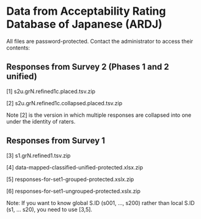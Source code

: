 # Data from Acceptability Rating Database of Japanese (ARDJ)

All files are password-protected. Contact the administrator to access their contents:

## Responses from Survey 2 (Phases 1 and 2 unified)

[1] s2u.grN.refined1c.placed.tsv.zip

[2] s2u.grN.refined1c.collapsed.placed.tsv.zip

Note [2] is the version in which multiple responses are collapsed into one under the identity of raters.

## Responses from Survey 1

[3] s1.grN.refined1.tsv.zip

[4] data-mapped-classified-unified-protected.xlsx.zip

[5] responses-for-set1-grouped-protected.xslx.zip

[6] responses-for-set1-ungrouped-protected.xslx.zip

Note: If you want to know global S.ID (s001, ..., s200) rather than local S.ID (s1, ... s20), you need to use [3,5].
